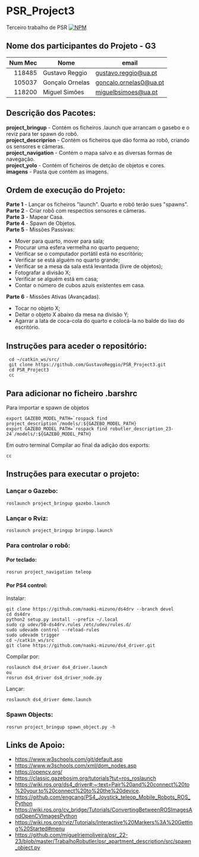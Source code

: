 # PSR_Project3
Terceiro trabalho de PSR
[![NPM](https://img.shields.io/badge/:badgeContent)](https://github.com/GustavoReggio/PSR_Project3/blob/main/LICENSE)
## Nome dos participantes do Projeto - G3

|  Num Mec | Nome                | email                   |
| ----: | ------------------- | ----------------------- |
| 118485|   Gustavo Reggio    |  gustavo.reggio@ua.pt   |  
| 105037|   Gonçalo Ornelas   |  goncalo.ornelas0@ua.pt |
| 118200|   Miguel Simões     |  miguelbsimoes@ua.pt    |

## Descrição dos Pacotes:
**project_bringup**     - Contém os ficheiros .launch que arrancam o gasebo e o reviz para ter spawn do robô. <br>
**project_descriprion** - Contém os ficheiros que dão forma ao robô, criando os sensores e câmeras.<br>
**project_navigation**  - Contém o mapa salvo e as diversas formas de navegação.<br>
**project_yolo**        - Contém of ficheiros de detção de objetos e cores.<br>
**imagens**             - Pasta que contém as imagens. 

## Ordem de execução do Projeto:
**Parte 1** - Lançar os ficheiros "launch". Quarto e robô terão sues "spawns". <br>
**Parte 2** - Criar robô com respectios sensores e câmeras. <br>
**Parte 3** - Mapear Casa. <br>
**Parte 4** - Spawn de Objetos. <br>
**Parte 5** - Missões Passivas: <br>
- Mover para quarto, mover para sala;
- Procurar uma esfera vermelha no quarto pequeno;
- Verificar se o computador portátil está no escritório;
- Verificar se está alguém no quarto grande;
- Verificar se a mesa da sala está levantada (livre de objetos);
- Fotografar a divisão X;
- Verificar se alguém está em casa;
- Contar o número de cubos azuis existentes em casa.<br>

**Parte 6** - Missões Ativas (Avançadas).<br>
- Tocar no objeto X;
- Deitar o objeto X abaixo da mesa na divisão Y;
- Agarrar a lata de coca-cola do quarto e colocá-la no balde do lixo do escritório.<br>

## Instruções para aceder o repositório:
```
 cd ~/catkin_ws/src/
 git clone https://github.com/GustavoReggio/PSR_Project3.git
 cd PSR_Project3
 cc
 ```

## Para adicionar no ficheiro .barshrc
Para importar e spawn de objetos
```
export GAZEBO_MODEL_PATH=`rospack find project_description`/models/:${GAZEBO_MODEL_PATH}
export GAZEBO_MODEL_PATH=`rospack find robutler_description_23-24`/models/:${GAZEBO_MODEL_PATH}
```
Em outro terminal Compilar ao final da adição dos exports:
```
cc
```

## Instruções para executar o projeto:

### Lançar o Gazebo:

```
roslaunch project_bringup gazebo.launch
```

### Lançar o Rviz:
```
roslaunch project_bringup bringup.launch    
```

### Para controlar o robô:
#### Por teclado:
```
rosrun project_navigation teleop
```
#### Por PS4 control:
Instalar:
```
git clone https://github.com/naoki-mizuno/ds4drv --branch devel
cd ds4drv
python2 setup.py install --prefix ~/.local
sudo cp udev/50-ds4drv.rules /etc/udev/rules.d/
sudo udevadm control --reload-rules
sudo udevadm trigger
cd ~/catkin_ws/src
git clone https://github.com/naoki-mizuno/ds4_driver.git
```
Compilar por:
```
roslaunch ds4_driver ds4_driver.launch
ou
rosrun ds4_driver ds4_driver_node.py
```

Lançar:
```
roslaunch ds4_driver demo.launch
```
### Spawn Objects:
```
rosrun project_bringup spawn_object.py -h 
```

## Links de Apoio:
 - https://www.w3schools.com/git/default.asp
 - https://www.w3schools.com/xml/dom_nodes.asp
 - https://opencv.org/
 - https://classic.gazebosim.org/tutorials?tut=ros_roslaunch
 - https://wiki.ros.org/ds4_driver#:~:text=Pair%20and%20connect%20to%20your,to%20connect%20to%20the%20device.
 - https://github.com/engcang/PS4_Joystick_teleop_Mobile_Robots_ROS_Python
 - https://wiki.ros.org/cv_bridge/Tutorials/ConvertingBetweenROSImagesAndOpenCVImagesPython
 - https://wiki.ros.org/rviz/Tutorials/Interactive%20Markers%3A%20Getting%20Started#menu
 - https://github.com/miguelriemoliveira/psr_22-23/blob/master/TrabalhoRobutler/psr_apartment_description/src/spawn_object.py